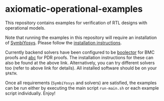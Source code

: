 # axiomatic-operational-examples

This repository contains examples for verification 
of RTL designs with operational models.

Note that running the examples in this repository will require an installation of [SymbiYosys](https://symbiyosys.readthedocs.io/en/latest/index.html). Please follow the [installation instructions](https://symbiyosys.readthedocs.io/en/latest/install.html).


Currently backend solvers have been configured to be [boolector](https://boolector.github.io/) for BMC proofs and [abc](https://people.eecs.berkeley.edu/~alanmi/abc/) for PDR proofs. The installation instructions for these can also be found at the above link. Alternatively, you can try different solvers too (refer to above link for details). All installed software should be on your `$PATH`.

Once all requirements (`SymbiYosys` and solvers) are satisfied, the examples can be run either by executing the main script `run-main.sh` or each example script individually. Enjoy!
